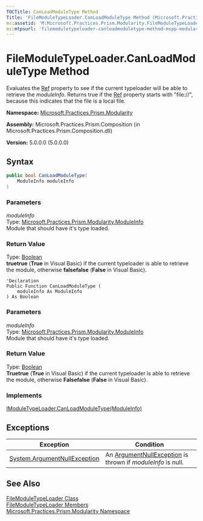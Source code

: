 ```yaml
---
TOCTitle: CanLoadModuleType Method
Title: 'FileModuleTypeLoader.CanLoadModuleType Method (Microsoft.Practices.Prism.Modularity)'
ms:assetid: 'M:Microsoft.Practices.Prism.Modularity.FileModuleTypeLoader.CanLoadModuleType(Microsoft.Practices.Prism.Modularity.ModuleInfo)'
ms:mtpsurl: 'filemoduletypeloader-canloadmoduletype-method-mspp-modularity.md'
---
```


# FileModuleTypeLoader.CanLoadModuleType Method

Evaluates the [Ref](/patterns-practices/reference/moduleinfo-ref-property-mspp-modularity) property to see if the current typeloader will be able to retrieve the *moduleInfo*. Returns true if the [Ref](/patterns-practices/reference/moduleinfo-ref-property-mspp-modularity) property starts with "file://", because this indicates that the file is a local file.

**Namespace:** [Microsoft.Practices.Prism.Modularity](/patterns-practices/reference/mspp-modularity-namespace) 
 
**Assembly:** Microsoft.Practices.Prism.Composition (in Microsoft.Practices.Prism.Composition.dll)

**Version:** 5.0.0.0 (5.0.0.0)

## Syntax
```C#
public bool CanLoadModuleType(
	ModuleInfo moduleInfo
)
```

### Parameters

*moduleInfo*  
Type: [Microsoft.Practices.Prism.Modularity.ModuleInfo](/patterns-practices/reference/moduleinfo-class-mspp-modularity)  
Module that should have it's type loaded.

### Return Value

Type: [Boolean](http://msdn.microsoft.com/en-us/library/a28wyd50)  
**truetrue** (**True** in Visual Basic) if the current typeloader is able to retrieve the module, otherwise **falsefalse** (**False** in Visual Basic).

```VB
'Declaration
Public Function CanLoadModuleType ( 
	moduleInfo As ModuleInfo
) As Boolean
```

### Parameters

*moduleInfo*  
Type: [Microsoft.Practices.Prism.Modularity.ModuleInfo](/patterns-practices/reference/moduleinfo-class-mspp-modularity)  
Module that should have it's type loaded.

### Return Value

Type: [Boolean](http://msdn.microsoft.com/en-us/library/a28wyd50)  
**Truetrue** (**True** in Visual Basic) if the current typeloader is able to retrieve the module, otherwise **Falsefalse** (**False** in Visual Basic).

### Implements
[IModuleTypeLoader.CanLoadModuleType(ModuleInfo)](/patterns-practices/reference/imoduletypeloader-canloadmoduletype-method-mspp-modularity)

## Exceptions

| Exception | Condition |
|---|---|
|[System.ArgumentNullException](http://msdn.microsoft.com/en-us/library/27426hcy) | An [ArgumentNullException](http://msdn.microsoft.com/en-us/library/27426hcy) is thrown if *moduleInfo* is null.|

## See Also

[FileModuleTypeLoader Class](/patterns-practices/reference/filemoduletypeloader-class-mspp-modularity)<br/>
[FileModuleTypeLoader Members](/patterns-practices/reference/filemoduletypeloader-members-mspp-modularity)<br/>
[Microsoft.Practices.Prism.Modularity Namespace](/patterns-practices/reference/mspp-modularity-namespace)<br/>

